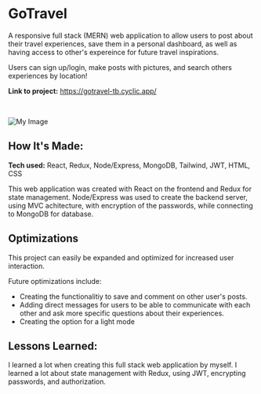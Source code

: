 # GoTravel 

A responsive full stack (MERN) web application to allow users to post about their travel experiences, save them in a personal dashboard, as well as having access to other's expereince for future travel inspirations. 

Users can sign up/login, make posts with pictures, and search others experiences by location!


**Link to project:** https://gotravel-tb.cyclic.app/

</br>

![My Image](Physical-therapy-cover.png)


## How It's Made:

**Tech used:** React, Redux, Node/Express, MongoDB, Tailwind, JWT, HTML, CSS

This web application was created with React on the frontend and Redux for state management. Node/Express was used to create the backend server, using MVC achitecture, with encryption of the passwords, while connecting to MongoDB for database. 

## Optimizations

This project can easily be expanded and optimized for increased user interaction. 

Future optimizations include: 

- Creating the functionalitiy to save and comment on other user's posts. 
- Adding direct messages for users to be able to communicate with each other and ask more specific questions about their experiences. 
- Creating the option for a light mode 

## Lessons Learned:

I learned a lot when creating this full stack web application by myself. I learned a lot about state management with Redux, using JWT, encrypting passwords, and authorization. 
